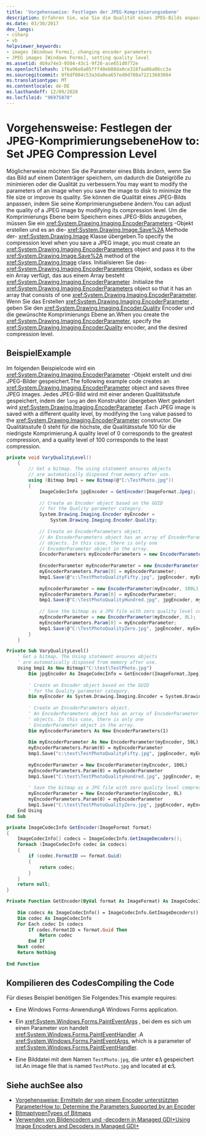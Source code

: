 ```yaml
---
title: 'Vorgehensweise: Festlegen der JPEG-Komprimierungsebene'
description: Erfahren Sie, wie Sie die Qualität eines JPEG-Bilds anpassen, indem Sie die Komprimierungs Ebene in Windows Forms ändern.
ms.date: 03/30/2017
dev_langs:
- csharp
- vb
helpviewer_keywords:
- images [Windows Forms], changing encoder parameters
- JPEG images [Windows Forms], setting quality level
ms.assetid: 4b9a74e3-9504-43c1-9f28-ace651d0772e
ms.openlocfilehash: 1f6a96e8a05fff40eb08da0ce318faa86a06cc3a
ms.sourcegitcommit: 9f6df084c53a3da0ea657ed0d708a72213683084
ms.translationtype: MT
ms.contentlocale: de-DE
ms.lasthandoff: 12/09/2020
ms.locfileid: "96975878"
---
```

# <a name="how-to-set-jpeg-compression-level"></a><span data-ttu-id="bcb9c-103">Vorgehensweise: Festlegen der JPEG-Komprimierungsebene</span><span class="sxs-lookup"><span data-stu-id="bcb9c-103">How to: Set JPEG Compression Level</span></span>
<span data-ttu-id="bcb9c-104">Möglicherweise möchten Sie die Parameter eines Bilds ändern, wenn Sie das Bild auf einem Datenträger speichern, um dadurch die Dateigröße zu minimieren oder die Qualität zu verbessern.</span><span class="sxs-lookup"><span data-stu-id="bcb9c-104">You may want to modify the parameters of an image when you save the image to disk to minimize the file size or improve its quality.</span></span> <span data-ttu-id="bcb9c-105">Sie können die Qualität eines JPEG-Bilds anpassen, indem Sie seine Komprimierungsebene ändern.</span><span class="sxs-lookup"><span data-stu-id="bcb9c-105">You can adjust the quality of a JPEG image by modifying its compression level.</span></span> <span data-ttu-id="bcb9c-106">Um die Komprimierungs Ebene beim Speichern eines JPEG-Bilds anzugeben, müssen Sie ein <xref:System.Drawing.Imaging.EncoderParameters> -Objekt erstellen und es an die- <xref:System.Drawing.Image.Save%2A> Methode der- <xref:System.Drawing.Image> Klasse übergeben.</span><span class="sxs-lookup"><span data-stu-id="bcb9c-106">To specify the compression level when you save a JPEG image, you must create an <xref:System.Drawing.Imaging.EncoderParameters> object and pass it to the <xref:System.Drawing.Image.Save%2A> method of the <xref:System.Drawing.Image> class.</span></span> <span data-ttu-id="bcb9c-107">Initialisieren Sie das- <xref:System.Drawing.Imaging.EncoderParameters> Objekt, sodass es über ein Array verfügt, das aus einem Array besteht <xref:System.Drawing.Imaging.EncoderParameter> .</span><span class="sxs-lookup"><span data-stu-id="bcb9c-107">Initialize the <xref:System.Drawing.Imaging.EncoderParameters> object so that it has an array that consists of one <xref:System.Drawing.Imaging.EncoderParameter>.</span></span> <span data-ttu-id="bcb9c-108">Wenn Sie das Erstellen <xref:System.Drawing.Imaging.EncoderParameter> , geben Sie den <xref:System.Drawing.Imaging.Encoder.Quality> Encoder und die gewünschte Komprimierungs Ebene an.</span><span class="sxs-lookup"><span data-stu-id="bcb9c-108">When you create the <xref:System.Drawing.Imaging.EncoderParameter>, specify the <xref:System.Drawing.Imaging.Encoder.Quality> encoder, and the desired compression level.</span></span>  
  
## <a name="example"></a><span data-ttu-id="bcb9c-109">Beispiel</span><span class="sxs-lookup"><span data-stu-id="bcb9c-109">Example</span></span>  
 <span data-ttu-id="bcb9c-110">Im folgenden Beispielcode wird ein <xref:System.Drawing.Imaging.EncoderParameter> -Objekt erstellt und drei JPEG-Bilder gespeichert.</span><span class="sxs-lookup"><span data-stu-id="bcb9c-110">The following example code creates an <xref:System.Drawing.Imaging.EncoderParameter> object and saves three JPEG images.</span></span> <span data-ttu-id="bcb9c-111">Jedes JPEG-Bild wird mit einer anderen Qualitätsstufe gespeichert, indem der `long` an den Konstruktor übergeben Wert geändert wird <xref:System.Drawing.Imaging.EncoderParameter> .</span><span class="sxs-lookup"><span data-stu-id="bcb9c-111">Each JPEG image is saved with a different quality level, by modifying the `long` value passed to the <xref:System.Drawing.Imaging.EncoderParameter> constructor.</span></span> <span data-ttu-id="bcb9c-112">Die Qualitätsstufe 0 steht für die höchste, die Qualitätsstufe 100 für die niedrigste Komprimierung.</span><span class="sxs-lookup"><span data-stu-id="bcb9c-112">A quality level of 0 corresponds to the greatest compression, and a quality level of 100 corresponds to the least compression.</span></span>  
  
```csharp  
private void VaryQualityLevel()  
    {  
        // Get a bitmap. The using statement ensures objects  
        // are automatically disposed from memory after use.  
        using (Bitmap bmp1 = new Bitmap(@"C:\TestPhoto.jpg"))  
        {  
            ImageCodecInfo jpgEncoder = GetEncoder(ImageFormat.Jpeg);  
  
            // Create an Encoder object based on the GUID  
            // for the Quality parameter category.  
            System.Drawing.Imaging.Encoder myEncoder =  
                System.Drawing.Imaging.Encoder.Quality;  
  
            // Create an EncoderParameters object.  
            // An EncoderParameters object has an array of EncoderParameter  
            // objects. In this case, there is only one  
            // EncoderParameter object in the array.  
            EncoderParameters myEncoderParameters = new EncoderParameters(1);  
  
            EncoderParameter myEncoderParameter = new EncoderParameter(myEncoder, 50L);  
            myEncoderParameters.Param[0] = myEncoderParameter;  
            bmp1.Save(@"c:\TestPhotoQualityFifty.jpg", jpgEncoder, myEncoderParameters);  
  
            myEncoderParameter = new EncoderParameter(myEncoder, 100L);  
            myEncoderParameters.Param[0] = myEncoderParameter;  
            bmp1.Save(@"C:\TestPhotoQualityHundred.jpg", jpgEncoder, myEncoderParameters);  
  
            // Save the bitmap as a JPG file with zero quality level compression.  
            myEncoderParameter = new EncoderParameter(myEncoder, 0L);  
            myEncoderParameters.Param[0] = myEncoderParameter;  
            bmp1.Save(@"C:\TestPhotoQualityZero.jpg", jpgEncoder, myEncoderParameters);  
        }  
    }  
```  
  
```vb  
Private Sub VaryQualityLevel()  
    ' Get a bitmap. The Using statement ensures objects  
    ' are automatically disposed from memory after use.  
    Using bmp1 As New Bitmap("C:\test\TestPhoto.jpg")  
        Dim jpgEncoder As ImageCodecInfo = GetEncoder(ImageFormat.Jpeg)  
  
        ' Create an Encoder object based on the GUID  
        ' for the Quality parameter category.  
        Dim myEncoder As System.Drawing.Imaging.Encoder = System.Drawing.Imaging.Encoder.Quality  
  
        ' Create an EncoderParameters object.  
        ' An EncoderParameters object has an array of EncoderParameter  
        ' objects. In this case, there is only one  
        ' EncoderParameter object in the array.  
        Dim myEncoderParameters As New EncoderParameters(1)  
  
        Dim myEncoderParameter As New EncoderParameter(myEncoder, 50L)  
        myEncoderParameters.Param(0) = myEncoderParameter  
        bmp1.Save("c:\test\TestPhotoQualityFifty.jpg", jpgEncoder, myEncoderParameters)  
  
        myEncoderParameter = New EncoderParameter(myEncoder, 100L)  
        myEncoderParameters.Param(0) = myEncoderParameter  
        bmp1.Save("C:\test\TestPhotoQualityHundred.jpg", jpgEncoder, myEncoderParameters)  
  
        ' Save the bitmap as a JPG file with zero quality level compression.  
        myEncoderParameter = New EncoderParameter(myEncoder, 0L)  
        myEncoderParameters.Param(0) = myEncoderParameter  
        bmp1.Save("C:\test\TestPhotoQualityZero.jpg", jpgEncoder, myEncoderParameters)  
    End Using  
End Sub  
```  
  
```csharp  
private ImageCodecInfo GetEncoder(ImageFormat format)  
{  
    ImageCodecInfo[] codecs = ImageCodecInfo.GetImageDecoders();  
    foreach (ImageCodecInfo codec in codecs)  
    {  
        if (codec.FormatID == format.Guid)  
        {  
            return codec;  
        }  
    }  
    return null;  
}  
```  
  
```vb  
Private Function GetEncoder(ByVal format As ImageFormat) As ImageCodecInfo  
  
    Dim codecs As ImageCodecInfo() = ImageCodecInfo.GetImageDecoders()  
    Dim codec As ImageCodecInfo  
    For Each codec In codecs  
        If codec.FormatID = format.Guid Then  
            Return codec  
        End If  
    Next codec  
    Return Nothing  
  
End Function  
```  
  
## <a name="compiling-the-code"></a><span data-ttu-id="bcb9c-113">Kompilieren des Codes</span><span class="sxs-lookup"><span data-stu-id="bcb9c-113">Compiling the Code</span></span>  
 <span data-ttu-id="bcb9c-114">Für dieses Beispiel benötigen Sie Folgendes:</span><span class="sxs-lookup"><span data-stu-id="bcb9c-114">This example requires:</span></span>  
  
- <span data-ttu-id="bcb9c-115">Eine Windows Forms-Anwendung</span><span class="sxs-lookup"><span data-stu-id="bcb9c-115">A Windows Forms application.</span></span>  
  
- <span data-ttu-id="bcb9c-116">Ein <xref:System.Windows.Forms.PaintEventArgs> , bei dem es sich um einen Parameter von handelt <xref:System.Windows.Forms.PaintEventHandler> .</span><span class="sxs-lookup"><span data-stu-id="bcb9c-116">A <xref:System.Windows.Forms.PaintEventArgs>, which is a parameter of <xref:System.Windows.Forms.PaintEventHandler>.</span></span>  
  
- <span data-ttu-id="bcb9c-117">Eine Bilddatei mit dem Namen `TestPhoto.jpg`, die unter **c:\\** gespeichert ist.</span><span class="sxs-lookup"><span data-stu-id="bcb9c-117">An image file that is named `TestPhoto.jpg` and located at **c:\\**.</span></span>  
  
## <a name="see-also"></a><span data-ttu-id="bcb9c-118">Siehe auch</span><span class="sxs-lookup"><span data-stu-id="bcb9c-118">See also</span></span>

- [<span data-ttu-id="bcb9c-119">Vorgehensweise: Ermitteln der von einem Encoder unterstützten Parameter</span><span class="sxs-lookup"><span data-stu-id="bcb9c-119">How to: Determine the Parameters Supported by an Encoder</span></span>](how-to-determine-the-parameters-supported-by-an-encoder.md)
- [<span data-ttu-id="bcb9c-120">Bitmaptypen</span><span class="sxs-lookup"><span data-stu-id="bcb9c-120">Types of Bitmaps</span></span>](types-of-bitmaps.md)
- [<span data-ttu-id="bcb9c-121">Verwenden von Bildencodern und -decodern in Managed GDI+</span><span class="sxs-lookup"><span data-stu-id="bcb9c-121">Using Image Encoders and Decoders in Managed GDI+</span></span>](using-image-encoders-and-decoders-in-managed-gdi.md)

